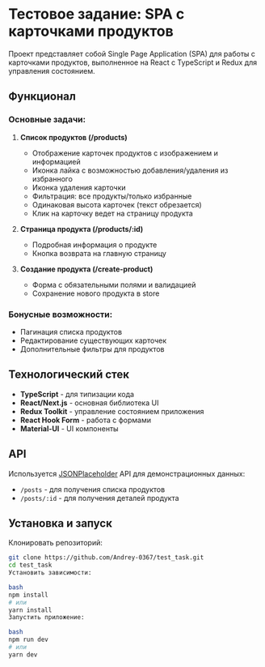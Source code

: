 # Тестовое задание: SPA с карточками продуктов

Проект представляет собой Single Page Application (SPA) для работы с карточками продуктов, выполненное на React с TypeScript и Redux для управления состоянием.

## Функционал

### Основные задачи:

1. **Список продуктов (/products)**
   - Отображение карточек продуктов с изображением и информацией
   - Иконка лайка с возможностью добавления/удаления из избранного
   - Иконка удаления карточки
   - Фильтрация: все продукты/только избранные
   - Одинаковая высота карточек (текст обрезается)
   - Клик на карточку ведет на страницу продукта

2. **Страница продукта (/products/:id)**
   - Подробная информация о продукте
   - Кнопка возврата на главную страницу

3. **Создание продукта (/create-product)**
   - Форма с обязательными полями и валидацией
   - Сохранение нового продукта в store

### Бонусные возможности:
- Пагинация списка продуктов
- Редактирование существующих карточек
- Дополнительные фильтры для продуктов

## Технологический стек
- **TypeScript** - для типизации кода
- **React/Next.js** - основная библиотека UI
- **Redux Toolkit** - управление состоянием приложения
- **React Hook Form** - работа с формами
- **Material-UI** - UI компоненты

## API
Используется [JSONPlaceholder](https://jsonplaceholder.typicode.com/) API для демонстрационных данных:
- `/posts` - для получения списка продуктов
- `/posts/:id` - для получения деталей продукта

## Установка и запуск

Клонировать репозиторий:
```bash
git clone https://github.com/Andrey-0367/test_task.git
cd test_task
Установить зависимости:

bash
npm install
# или
yarn install
Запустить приложение:

bash
npm run dev
# или
yarn dev
